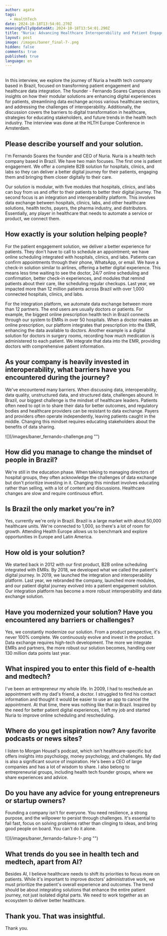 ```yaml
---
author: agata
tags:
  - HealthTech
date: 2024-10-18T13:54:01.270Z
meaningfullyUpdatedAt: 2024-10-18T13:54:01.290Z
title: "Nuria: Advancing Healthcare Interoperability and Patient Engagement"
layout: post
image: /images/baner_final-7-.png
hidden: false
comments: true
published: true
language: en
---
```

\
In this interview, we explore the journey of Nuria a health tech company based in Brazil, focused on transforming patient engagement and healthcare data integration. The founder - Fernando Soares Campos shares insights on how their modular solutions are enhancing digital experiences for patients, streamlining data exchange across various healthcare sectors, and addressing the challenges of interoperability. Additionally, the discussion covers the barriers to digital transformation in healthcare, strategies for educating stakeholders, and future trends in the health tech industry. The interview was done at the HLTH Europe Conference in Amsterdam.

## **Please describe yourself and your solution.**



I'm Fernando Soares the founder and CEO of Nuria. Nuria is a health tech company based in Brazil. We have two main focuses. The first one is patient engagement. We offer a complete B2B solution for hospitals, clinics, and labs so they can deliver a better digital journey for their patients, engaging them and bringing them closer digitally to their care. 

Our solution is modular, with five modules that hospitals, clinics, and labs can buy from us and offer to their patients to better their digital journey. The second focus is an integration and interoperability platform. This involves data exchange between hospitals, clinics, labs, and other healthcare solutions, health techs, payers, the pharma industry, and distributors. Essentially, any player in healthcare that needs to automate a service or product, we connect them.

## **How exactly is your solution helping people?**

For the patient engagement solution, we deliver a better experience for patients. They don't have to call to schedule an appointment; we have online scheduling integrated with hospitals, clinics, and labs. Patients can confirm appointments through their phone, WhatsApp, or email. We have a check-in solution similar to airlines, offering a better digital experience. This means less time waiting to see the doctor, 24/7 online scheduling and confirmation, better check-in experiences, and modules that remind patients about their care, like scheduling regular checkups. Last year, we impacted more than 12 million patients across Brazil with over 1,000 connected hospitals, clinics, and labs.

For the integration platform, we automate data exchange between more than 12 partners. The end users are usually doctors or patients. For example, the biggest online prescription health tech in Brazil connects through our system to EMRs in over 50 hospitals. When a doctor makes an online prescription, our platform integrates that prescription into the EMR, enhancing the data available to doctors. Another example is a digital solution for doctors in surgery rooms, recording how much medication is administered to each patient. We integrate that data into the EMR, providing doctors with comprehensive patient information.

## **As your company is heavily invested in interoperability, what barriers have you encountered during the journey?**

We've encountered many barriers. When discussing data, interoperability, data quality, unstructured data, and structured data, challenges abound. In Brazil, our biggest challenge is the mindset of healthcare leaders. Patients often need to opt in to share their data for better outcomes, and regulatory bodies and healthcare providers can be resistant to data exchange. Payers and providers often operate independently, leaving patients caught in the middle. Changing this mindset requires educating stakeholders about the benefits of data sharing.

<div className="image">![](/images/baner_fernando-challenge.png "")</div>

## **How did you manage to change the mindset of people in Brazil?**

We're still in the education phase. When talking to managing directors of hospital groups, they often acknowledge the challenges of data exchange but don't prioritize investing in it. Changing this mindset involves educating rather than selling, with a lot of content and discussions. Healthcare changes are slow and require continuous effort.

## **Is Brazil the only market you're in?**

Yes, currently we're only in Brazil. Brazil is a large market with about 50,000 healthcare units. We're connected to 1,000, so there's a lot of room for growth. Attending Health Europe allows us to benchmark and explore opportunities in Europe and Latin America.

## **How old is your solution?**

We started back in 2012 with our first product, B2B online scheduling integrated with EMRs. By 2018, we developed what we called the patient's digital journey. In 2019, we launched the integration and interoperability platform. Last year, we rebranded the company, launched more modules, and our patient digital journey evolved into a patient engagement solution. Our integration platform has become a more robust interoperability and data exchange solution.

## **Have you modernized your solution? Have you encountered any barriers or challenges?**

Yes, we constantly modernize our solution. From a product perspective, it's never 100% complete. We continuously evolve and invest in the product. Data exchange requires high-tech development. The more we integrate EMRs and partners, the more robust our solution becomes, handling over 130 million data points last year.

## **What inspired you to enter this field of e-health and medtech?**

I've been an entrepreneur my whole life. In 2009, I had to reschedule an appointment with my dad's friend, a doctor. I struggled to find his contact information and thought it would be easier to use an app to cancel the appointment. At that time, there was nothing like that in Brazil. Inspired by the need for better patient digital experiences, I left my job and started Nuria to improve online scheduling and rescheduling.

## **Where do you get inspiration now? Any favorite podcasts or news sites?**

I listen to Morgan Housel's podcast, which isn't healthcare-specific but offers insights into psychology, money psychology, and challenges. My dad is also a significant source of inspiration. He's been a CEO of large companies and has a lot of wisdom to share. I also belong to entrepreneurial groups, including health tech founder groups, where we share experiences and advice.

## **Do you have any advice for young entrepreneurs or startup owners?**

Founding a company isn't for everyone. You need resilience, a strong purpose, and the willpower to persist through challenges. It's essential to fail fast, focus on solving problems rather than clinging to ideas, and bring good people on board. You can't do it alone.

<div className="image">![](/images/baner_fernando-failure-1-.png "")</div>

## **What trends do you see in health tech and medtech, apart from AI?**

Besides AI, I believe healthcare needs to shift its priorities to focus more on patients. While it's important to improve doctors' administrative work, we must prioritize the patient's overall experience and outcomes. The trend should be about integrating solutions that enhance the entire patient journey, not just isolated digital parts. We need to work together as an ecosystem to deliver better healthcare.

## **Thank you. That was insightful.**

Thank you.